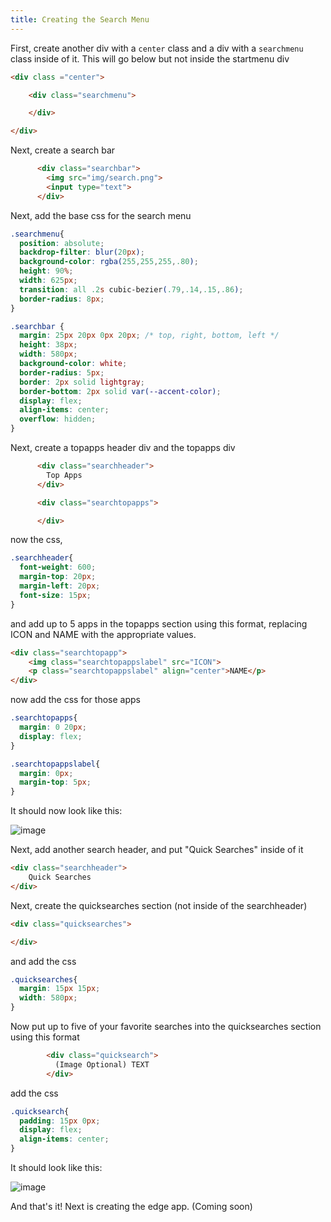 ```yaml
---
title: Creating the Search Menu
---
```


First, create another div with a `center` class and a div with a `searchmenu` class inside of it. This will go below but not inside the startmenu div

```html
<div class ="center">

    <div class="searchmenu">

    </div>

</div>
```

Next, create a search bar

```html
      <div class="searchbar">
        <img src="img/search.png">
        <input type="text">
      </div>
```

Next, add the base css for the search menu

```css
.searchmenu{
  position: absolute;
  backdrop-filter: blur(20px);
  background-color: rgba(255,255,255,.80);
  height: 90%;
  width: 625px;
  transition: all .2s cubic-bezier(.79,.14,.15,.86);
  border-radius: 8px; 
}

.searchbar {
  margin: 25px 20px 0px 20px; /* top, right, bottom, left */
  height: 38px;
  width: 580px;
  background-color: white;
  border-radius: 5px;
  border: 2px solid lightgray;
  border-bottom: 2px solid var(--accent-color);
  display: flex;
  align-items: center;
  overflow: hidden;
}
```

Next, create a topapps header div and the topapps div

```html
      <div class="searchheader">
        Top Apps
      </div>

      <div class="searchtopapps">

      </div>
```

now the css,

```css
.searchheader{
  font-weight: 600;
  margin-top: 20px;
  margin-left: 20px;
  font-size: 15px;
}
```

and add up to 5 apps in the topapps section using this format, replacing ICON and NAME with the appropriate values.

```html
<div class="searchtopapp">
    <img class="searchtopappslabel" src="ICON">
    <p class="searchtopappslabel" align="center">NAME</p>
</div>
```

now add the css for those apps

```css
.searchtopapps{
  margin: 0 20px;
  display: flex;
}

.searchtopappslabel{
  margin: 0px;
  margin-top: 5px;
}
```

It should now look like this:

![image](https://user-images.githubusercontent.com/95918679/170092773-d37991aa-3592-47f3-8fa5-7d4e7b9ad291.png)

Next, add another search header, and put "Quick Searches" inside of it

```html
<div class="searchheader">
    Quick Searches
</div>
```

Next, create the quicksearches section (not inside of the searchheader)

```html
<div class="quicksearches">

</div>
```

and add the css

```css
.quicksearches{
  margin: 15px 15px;
  width: 580px;
}
```

Now put up to five of your favorite searches into the quicksearches section using this format

```html
        <div class="quicksearch">
          (Image Optional) TEXT
        </div>
```

add the css

```css
.quicksearch{
  padding: 15px 0px;
  display: flex;
  align-items: center;
}
```

It should look like this:

![image](https://user-images.githubusercontent.com/95918679/170092584-583828fe-7b8c-46b1-a34c-27788f367fa6.png)

And that's it! Next is creating the edge app. (Coming soon)
